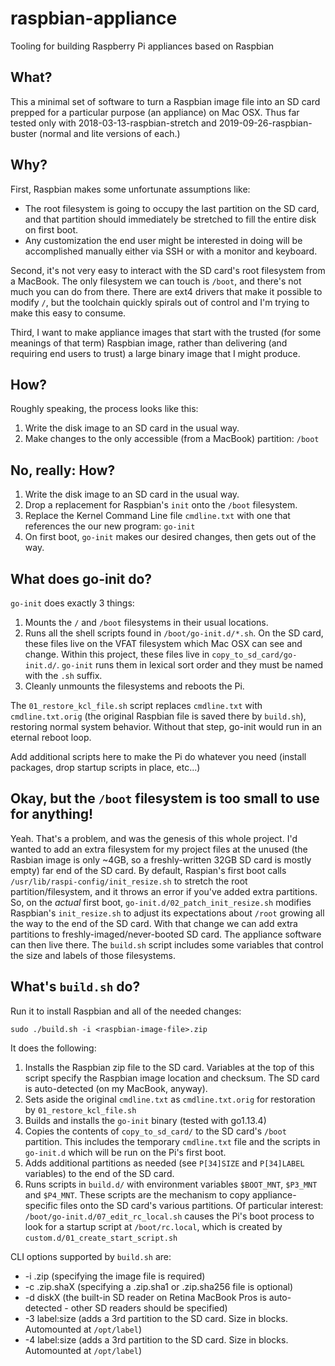 # raspbian-appliance
Tooling for building Raspberry Pi appliances based on Raspbian

## What?
This a minimal set of software to turn a Raspbian image file into an SD card prepped for a particular purpose (an appliance) on Mac OSX. Thus far tested only with 2018-03-13-raspbian-stretch and 2019-09-26-raspbian-buster (normal and lite versions of each.)

## Why?
First, Raspbian makes some unfortunate assumptions like:
- The root filesystem is going to occupy the last partition on the SD card, and that partition should immediately be stretched to fill the entire disk on first boot.
- Any customization the end user might be interested in doing will be accomplished manually either via SSH or with a monitor and keyboard.

Second, it's not very easy to interact with the SD card's root filesystem from a MacBook. The only filesystem we can touch is `/boot`, and there's not much you can do from there. There are ext4 drivers that make it possible to modify `/`, but the toolchain quickly spirals out of control and I'm trying to make this easy to consume.

Third, I want to make appliance images that start with the trusted (for some meanings of that term) Raspbian image, rather than delivering (and requiring end users to trust) a large binary image that I might produce.

## How?
Roughly speaking, the process looks like this:
1) Write the disk image to an SD card in the usual way.
2) Make changes to the only accessible (from a MacBook) partition: `/boot`

## No, really: How?
1) Write the disk image to an SD card in the usual way.
2) Drop a replacement for Raspbian's `init` onto the `/boot` filesystem.
3) Replace the Kernel Command Line file `cmdline.txt` with one that references the our new program: `go-init`
4) On first boot, `go-init` makes our desired changes, then gets out of the way.

## What does go-init do?
`go-init` does exactly 3 things:
1) Mounts the `/` and `/boot` filesystems in their usual locations.
2) Runs all the shell scripts found in `/boot/go-init.d/*.sh`. On the SD card, these files live on the VFAT filesystem which Mac OSX can see and change. Within this project, these files live in `copy_to_sd_card/go-init.d/`. `go-init` runs them in lexical sort order and they must be named with the `.sh` suffix.
3) Cleanly unmounts the filesystems and reboots the Pi.

The `01_restore_kcl_file.sh` script replaces `cmdline.txt` with `cmdline.txt.orig` (the original Raspbian file is saved there by `build.sh`), restoring normal system behavior. Without that step, go-init would run in an eternal reboot loop.

Add additional scripts here to make the Pi do whatever you need (install packages, drop startup scripts in place, etc...)

## Okay, but the `/boot` filesystem is too small to use for anything!
Yeah. That's a problem, and was the genesis of this whole project. I'd wanted to add an extra filesystem for my project files at the unused (the Rasbian image is only ~4GB, so a freshly-written 32GB SD card is mostly empty) far end of the SD card. By default, Raspian's first boot calls `/usr/lib/raspi-config/init_resize.sh` to stretch the root partition/filesystem, and it throws an error if you've added extra partitions. So, on the *actual* first boot, `go-init.d/02_patch_init_resize.sh` modifies Raspbian's `init_resize.sh` to adjust its expectations about `/root` growing all the way to the end of the SD card. With that change we can add extra partitions to freshly-imaged/never-booted SD card. The appliance software can then live there. The `build.sh` script includes some variables that control the size and labels of those filesystems.

## What's `build.sh` do?
Run it to install Raspbian and all of the needed changes:

    sudo ./build.sh -i <raspbian-image-file>.zip
    
It does the following:
1) Installs the Raspbian zip file to the SD card. Variables at the top of this script specify the Raspbian image location and checksum. The SD card is auto-detected (on my MacBook, anyway).
2) Sets aside the original `cmdline.txt` as `cmdline.txt.orig`  for restoration by `01_restore_kcl_file.sh`
3) Builds and installs the `go-init` binary (tested with go1.13.4)
4) Copies the contents of `copy_to_sd_card/` to the SD card's `/boot` partition. This includes the temporary `cmdline.txt` file and the scripts in `go-init.d` which will be run on the Pi's first boot.
5) Adds additional partitions as needed (see `P[34]SIZE` and `P[34]LABEL` variables) to the end of the SD card.
6) Runs scripts in `build.d/` with environment variables `$BOOT_MNT`, `$P3_MNT` and `$P4_MNT`. These scripts are the mechanism to copy appliance-specific files onto the SD card's various partitions. Of particular interest: `/boot/go-init.d/07_edit_rc_local.sh` causes the Pi's boot process to look for a startup script at `/boot/rc.local`, which is created by `custom.d/01_create_start_script.sh`

CLI options supported by `build.sh` are:
* -i <raspbian-image>.zip (specifying the image file is required)
* -c <raspbian-image>.zip.shaX (specifying a .zip.sha1 or .zip.sha256 file is optional)
* -d diskX (the built-in SD reader on Retina MacBook Pros is auto-detected - other SD readers should be specified)
* -3 label:size (adds a 3rd partition to the SD card. Size in blocks. Automounted at `/opt/label`)
* -4 label:size (adds a 3rd partition to the SD card. Size in blocks. Automounted at `/opt/label`)
